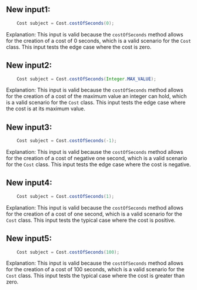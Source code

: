 ## New input1:
```java
    Cost subject = Cost.costOfSeconds(0);
```
Explanation: This input is valid because the `costOfSeconds` method allows for the creation of a cost of 0 seconds, which is a valid scenario for the `Cost` class. This input tests the edge case where the cost is zero.

## New input2:
```java
    Cost subject = Cost.costOfSeconds(Integer.MAX_VALUE);
```
Explanation: This input is valid because the `costOfSeconds` method allows for the creation of a cost of the maximum value an integer can hold, which is a valid scenario for the `Cost` class. This input tests the edge case where the cost is at its maximum value.

## New input3:
```java
    Cost subject = Cost.costOfSeconds(-1);
```
Explanation: This input is valid because the `costOfSeconds` method allows for the creation of a cost of negative one second, which is a valid scenario for the `Cost` class. This input tests the edge case where the cost is negative.

## New input4:
```java
    Cost subject = Cost.costOfSeconds(1);
```
Explanation: This input is valid because the `costOfSeconds` method allows for the creation of a cost of one second, which is a valid scenario for the `Cost` class. This input tests the typical case where the cost is positive.

## New input5:
```java
    Cost subject = Cost.costOfSeconds(100);
```
Explanation: This input is valid because the `costOfSeconds` method allows for the creation of a cost of 100 seconds, which is a valid scenario for the `Cost` class. This input tests the typical case where the cost is greater than zero.
